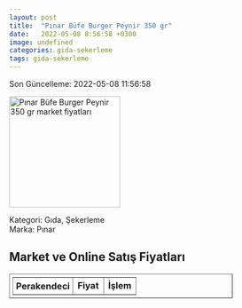 ```yaml
---
layout: post
title:  "Pınar Büfe Burger Peynir 350 gr"
date:   2022-05-08 8:56:58 +0300
image: undefined
categories: gida-sekerleme
tags: gida-sekerleme
---
```


Son Güncelleme: 2022-05-08 11:56:58

<img src="undefined" width="200" alt="Pınar Büfe Burger Peynir 350 gr market fiyatları" />

Kategori: Gıda, Şekerleme
<br />
Marka: Pınar

<h2>Market ve Online Satış Fiyatları</h2>

<table border="1" style="padding: 5px;width:80%;">
  <tr>
    <td style="padding: 5px;"><strong>Perakendeci</strong></td>
    <td><strong>Fiyat</strong></td>
    <td><strong>İşlem</strong></td>
  </tr>
  
</table>
